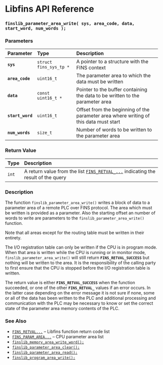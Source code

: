 # Libfins API Reference

### `finslib_parameter_area_write( sys, area_code, data, start_word, num_words );`

### Parameters

| Parameter | Type | Description |
| :--- | :--- | :--- |
|**`sys`**|`struct fins_sys_tp *`|A pointer to a structure with the FINS context|
|**`area_code`**|`uint16_t`|The parameter area to which the data must be written|
|**`data`**|`const uint16_t *`|Pointer to the buffer containing the data to be written to the parameter area|
|**`start_word`**|`uint16_t`|Offset from the beginning of the parameter area where writing of this data must start|
|**`num_words`**|`size_t`|Number of words to be written to the parameter area|

### Return Value

| Type | Description |
| :--- | :--- |
|`int`|A return value from the list [`FINS_RETVAL_...`](fins_retval.md) indicating the result of the query|

### Description

The function `finslib_parameter_area_write()` writes a block of data to a parameter area of a remote PLC over FINS protocol. The area which must be written is provided as a parameter. Also the starting offset an number of words to write are parameters to the `finslib_parameter_area_write()` function.

Note that all areas except for the routing table must be written in their entirety.

The I/O registration table can only be written if the CPU is in program mode. When that area is written while the CPU is running or in monitor mode, `finslib_parameter_area_write()` will still return **`FINS_RETVAL_SUCCESS`** but nothing will be written to the area. It is the responsibility of the calling party to first ensure that the CPU is stopped before the I/O registration table is written.

The return value is either **`FINS_RETVAL_SUCCESS`** when the function succeeded, or one of the other **`FINS_RETVAL_`** values if an error occurs. In the latter case depending on the error message it is not sure if none, some or all of the data has been written to the PLC and additional processing and communication with the PLC may be necessary to know or set the correct state of the parameter area memory contents of the PLC.

### See Also

* [`FINS_RETVAL...`](fins_retval.md) &ndash; Libfins function return code list
* [`FINS_PARAM_AREA...`](fins_param_area.md) &ndash; CPU parameter area list
* [`finslib_memory_area_write_word();`](finslib_memory_area_write_word.md)
* [`finslib_parameter_area_clear();`](finslib_parameter_area_clear.md)
* [`finslib_parameter_area_read();`](finslib_parameter_area_read.md)
* [`finslib_program_area_write();`](finslib_program_area_write.md)
